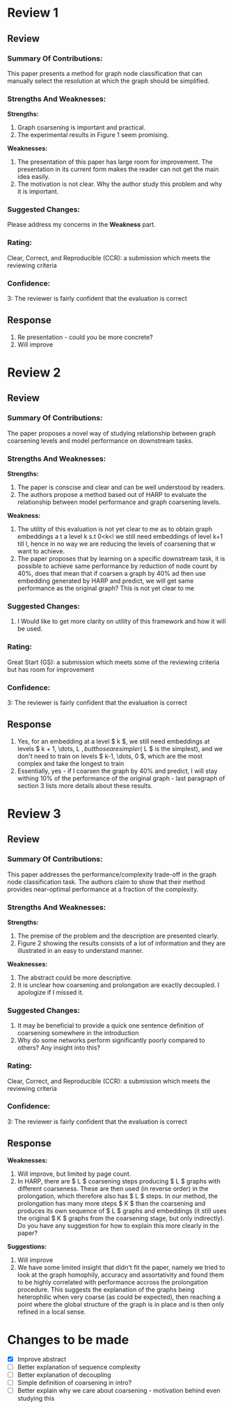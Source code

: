 # Review 1

## Review

### Summary Of Contributions:

This paper presents a method for graph node classification that can manually select the resolution at which the graph should be simplified.

### Strengths And Weaknesses:

**Strengths:**

1. Graph coarsening is important and practical.
2. The experimental results in Figure 1 seem promising.

**Weaknesses:**

1. The presentation of this paper has large room for improvement. The presentation in its current form makes the reader can not get the main idea easily.
2. The motivation is not clear. Why the author study this problem and why it is important.

### Suggested Changes:

Please address my concerns in the **Weakness** part.

### Rating:

Clear, Correct, and Reproducible (CCR): a submission which meets the reviewing criteria

### Confidence:

3: The reviewer is fairly confident that the evaluation is correct



## Response

1. Re presentation - could you be more concrete?
2. Will improve
















# Review 2

## Review

### Summary Of Contributions:

The paper proposes a novel way of studying relationship between graph coarsening levels and model performance on downstream tasks.

### Strengths And Weaknesses:

**Strengths:**

1. The paper is conscise and clear and can be well understood by readers.
2. The authors propose a method based out of HARP to evaluate the relationship between model performance and graph coarsening levels.

**Weakness:**

1. The utility of this evaluation is not yet clear to me as to obtain graph embeddings a t a level k s.t 0<k<l we still need embeddings of level k+1 till l, hence in no way we are reducing the levels of coarsening that w want to achieve.
2. The paper proposes that by learning on a specific downstream task, it is possible to achieve same performance by reduction of node count by 40%, does that mean that if coarsen a graph by 40% ad then use embedding generated by HARP and predict, we will get same performance as the original graph? This is not yet clear to me

### Suggested Changes:

1. I Would like to get more clarity on utility of this framework and how it will be used.

### Rating:

Great Start (GS): a submission which meets some of the reviewing criteria but has room for improvement

### Confidence:

3: The reviewer is fairly confident that the evaluation is correct


## Response

1. Yes, for an embedding at a level $ k $, we still need embeddings at levels $ k + 1, \dots, L $, but those are simpler ($ L $ is the simplest), and we don't need to train on levels $ k-1, \dots, 0 $, which are the most complex and take the longest to train
2. Essentially, yes - if I coarsen the graph by 40% and predict, I will stay withing 10% of the performance of the original graph - last paragraph of section 3 lists more details about these results.















# Review 3

## Review

### Summary Of Contributions:

This paper addresses the performance/complexity trade-off in the graph node classification task. The authors claim to show that their method provides near-optimal performance at a fraction of the complexity.

### Strengths And Weaknesses:

**Strengths:**

1. The premise of the problem and the description are presented clearly.
2. Figure 2 showing the results consists of a lot of information and they are illustrated in an easy to understand manner.

**Weaknesses:**

1. The abstract could be more descriptive.
2. It is unclear how coarsening and prolongation are exactly decoupled. I apologize if I missed it.

### Suggested Changes:

1. It may be beneficial to provide a quick one sentence definition of coarsening somewhere in the introduction
2. Why do some networks perform significantly poorly compared to others? Any insight into this?

### Rating:

Clear, Correct, and Reproducible (CCR): a submission which meets the reviewing criteria

### Confidence:

3: The reviewer is fairly confident that the evaluation is correct


## Response

**Weaknesses:**

1. Will improve, but limited by page count.
2. In HARP, there are $ L $ coarsening steps producing $ L $ graphs with different coarseness. These are then used (in reverse order) in the prolongation, which therefore also has $ L $ steps. In our method, the prolongation has many more steps $ K $ than the coarsening and produces its own sequence of $ L $ graphs and embeddings (it still uses the original $ K $ graphs from the coarsening stage, but only indirectly). Do you have any suggestion for how to explain this more clearly in the paper?

**Suggestions:**

1. Will improve
2. We have some limited insight that didn't fit the paper, namely we tried to look at the graph homophily, accuracy and assortativity and found them to be highly correlated with performance accross the prolongation procedure. This suggests the explanation of the graphs being heterophilic when very coarse (as could be expected), then reaching a point where the global structure of the graph is in place and is then only refined in a local sense.














# Changes to be made

- [x] Improve abstract
- [ ] Better explanation of sequence complexity
- [ ] Better explanation of decoupling
- [ ] Simple definition of coarsening in intro?
- [ ] Better explain why we care about coarsening - motivation behind even studying this
